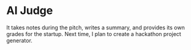 # AI Judge
It takes notes during the pitch, writes a summary, and provides its own grades for the startup. Next time, I plan to create a hackathon project generator.
